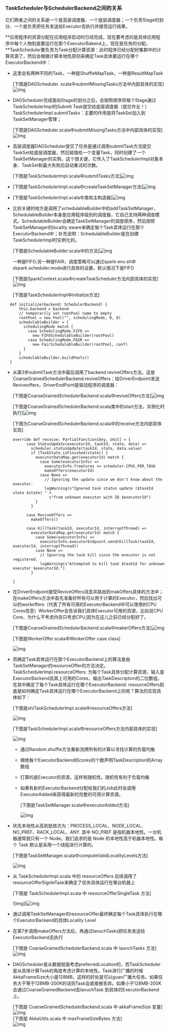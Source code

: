 ### TaskScheduler与SchedulerBackend之间的关系

它们两者之间的关系是一个是高层调度器、一个底层调度器；一个负责Stage的划分、一个是负责把任务发送给Executor去执行并接受运行结果。

**应用程序的资源分配在应用程序启动时已经完成，现在要考虑的是具体应用程序中每个人物到底要运行在那个ExecutorBakend上，现在是任务的分配。**TaskScheduler要负责为Task分配计算资源：此时程序已经分配好集群中的计算资源了，然后会根据计算本地性原则来确定Task具体要运行在哪个ExecutorBackend中：

* 这里会有两种不同的Task，一种是ShuffleMapTask，一种是ResultMapTask

  \[下图是DAGScheduler. scala中submitMissingTasks方法中内部具体的实现\]![img](http://images2015.cnblogs.com/blog/1005794/201702/1005794-20170228230653704-1675206748.png)

* DAGScheduler完成面向Stage的划分之后，会按照顺序将每个Stage通过TaskSchedulerImpl的Submit Task提交给底层调度器（提交作业！）TaskSchedulerImpl.submitTasks：主要的作用是将TaskSet加入到TaskSetManager管理；

  \[下图是DAGScheduler.scala中submitMissingTasks方法中内部具体的实现\]![img](http://images2015.cnblogs.com/blog/1005794/201702/1005794-20170228230756360-624995545.png)

* 高层调度器DAGScheduler提交了任务是通过调用submitTask方法提交TaskSet给底层调度器，然后赋值给一个变量Task，同时创建了一个TaskSetManager的实例，这个很关键，它传入了TaskSchedulerImpl对象本身、TaskSet和最大失败后自动重试的次数。

  \[下图是TaskSchedulerImpl.scala中submitTasks方法\]![img](http://images2015.cnblogs.com/blog/1005794/201702/1005794-20170228231149720-327896470.png)

* \[下图是TaskSchedulerImpl.scala中createTaskSetManager方法\]![img](http://images2015.cnblogs.com/blog/1005794/201702/1005794-20170228231321626-1567445621.png)

* \[下图是TaskSchedulerImpl.scala中类和主构造器\]![img](http://images2015.cnblogs.com/blog/1005794/201702/1005794-20170228231434251-907345630.png)

* 比较关键的地方是调用了schedulableBuilder中的addTaskSetManager，SchedulableBuilder本身是应用程序级别的调度器，它自己支持两种调度模式。SchedulableBuilder会确定TaskSetManager的调度顺序，然后按照TaskSetManager的locality aware来确定每个Task具体运行在那个ExecutorBackend中；补充说明：SchedulableBuilder是在创建TaskSchedulerImpl时实例化的。

  \[下图是SchedulableBuilder.scala中的方法\]![img](http://images2015.cnblogs.com/blog/1005794/201702/1005794-20170228232206923-2019867148.png)

  一种是FIFO;另一种是FAIR，调度策略可以通过spark-env.sh中dspark.scheduler.mode进行具体的设置，默认情况下是FIFO

  \[下图是SparkContext.scala中createTaskScheduler方法内部具体的实现\]![img](http://images2015.cnblogs.com/blog/1005794/201703/1005794-20170305194604485-1224961741.png)

  \[下图是TaskSchedulerImpl中initialize方法\]

```
  def initialize(backend: SchedulerBackend) {
      this.backend = backend
      // temporarily set rootPool name to empty
      rootPool = new Pool("", schedulingMode, 0, 0)
      schedulableBuilder = {
        schedulingMode match {
          case SchedulingMode.FIFO =>
            new FIFOSchedulableBuilder(rootPool)
          case SchedulingMode.FAIR =>
            new FairSchedulableBuilder(rootPool, conf)
        }
      }
      schedulableBuilder.buildPools()
  }
```

* 从第3步submitTask方法中最后调用了backend.reviveOffers方法。这是CoarseGrainedSchedulerBackend.reviveOffers：给DriverEndpoint发送Reviveoffers，DriverEndPoint是驱动程序的调度器：

  \[下图是CoarseGrainedSchedulerBackend.scala中reviveOffers方法\]![img](http://images2015.cnblogs.com/blog/1005794/201702/1005794-20170228233753563-978633463.png)

  \[下图是CoarseGrainedSchedulerBackend.scala类中的start方法，实例化时执行\]![img](http://images2015.cnblogs.com/blog/1005794/201702/1005794-20170228234525345-1656200617.png)

  \[下图为CoarseGrainedSchedulerBackend.scala中的receive方法内部具体实现\]

  ```
  override def receive: PartialFunction[Any, Unit] = {
        case StatusUpdate(executorId, taskId, state, data) =>
          scheduler.statusUpdate(taskId, state, data.value)
          if (TaskState.isFinished(state)) {
            executorDataMap.get(executorId) match {
              case Some(executorInfo) =>
                executorInfo.freeCores += scheduler.CPUS_PER_TASK
                makeOffers(executorId)
              case None =>
                // Ignoring the update since we don't know about the executor.
                logWarning(s"Ignored task status update ($taskId state $state) " +
                  s"from unknown executor with ID $executorId")
            }
          }

        case ReviveOffers =>
          makeOffers()

        case KillTask(taskId, executorId, interruptThread) =>
          executorDataMap.get(executorId) match {
            case Some(executorInfo) =>
              executorInfo.executorEndpoint.send(KillTask(taskId, executorId, interruptThread))
            case None =>
              // Ignoring the task kill since the executor is not registered.
              logWarning(s"Attempted to kill task $taskId for unknown executor $executorId.")
          }

  }
  ```

* 在DriverEndpoint接受ReviveOffers消息并路由到makOffers具体的方法中；在makeOffers方法中首先准备好所有可以用于计算的Executor，然后找出可以的workoffers（代表了所有可用的ExecutorBackend中可以使用的CPU Cores信息）WorkerOffer会告诉我们具体Executor可用的资源，比如说CPU Core，为什么不考虑内存只考虑CPU,因为在这儿之前已经分配好了。

  \[下图是CoarseGrainedSchedulerBackend.scala中makerOffers方法\]![img](http://images2015.cnblogs.com/blog/1005794/201702/1005794-20170228234849766-1238435383.png)

  \[下图是WorkerOffer.scala中WorkerOffer case class\]

  ![img](http://images2015.cnblogs.com/blog/1005794/201702/1005794-20170228235054657-1649519559.png)

* 而确定Task具体运行在那个ExecutorBackend上的算法是由TaskSetManager的resourceOffer的方法决定。TaskSchedulerImpl.resourceOffers: 为每个Task具体分配计算资源，输入是ExecutorBackend及其上可用的Cores，输出TaskDescription的二位数组，在其中确定了每个Task具体运行在哪个ExecutorBackend: resourceOffers到底是如何确定Task具体运行在哪个ExecutorBackend上的呢？算法的实现具体如下：

  \[下图是shiTaskSchedulerImpl.scala中resourceOffers方法\]

  ![img](http://images2015.cnblogs.com/blog/1005794/201702/1005794-20170228235604766-270097176.png)

  \[下图是TaskSchedulerImpl.scala中resourceOffers方法内部具体的实现\]

  ![img](http://images2015.cnblogs.com/blog/1005794/201703/1005794-20170301000603501-1071226359.png)

  * 通过Random.shuffle方法重新洗牌所有的计算以寻找计算的负载均衡

  * 根绝每个ExecutorBackend的cores的个数声明TaskDescription的Array数组

  * 打算的是Executor的资源，这样有随机性，随机性有利于负载均衡

  * 如果有新的ExecutorBackend分配给我们的Job此时会调用ExecutorAdded来获得最新的完整的可用计算资源。

    \[下图是TaskSetManager.scala中executorAdded方法\]

    ![img](http://images2015.cnblogs.com/blog/1005794/201703/1005794-20170301001059345-726852886.png)

* 优先本地性从高到低依次为：PROCESS\_LOCAL、NODE\_LOCAL、NO\_PREF、RACK\_LOCAL、ANY. 其中 NO\_PREF 是指机器本地性。一台机器通常就只有一个 Node。我们追求的是 Node 的本地性高于机器本地性。每个 Task 默认是采用一个线程进行计算的。

  \[下图是TaskSetManager.scala中computeValidLocalityLevels方法\]

  ![img](C:\Users\user\Desktop/1005794-20170301001553345-1912498685.png)

* 从 TaskSchedulerImpl.scala 中的 resourceOffers 后续调用了resourceOfferSignleTask来确定了任务具体运行在哪台机器上

  \[下图是 TaskSchedulerImpl.scala 中 resourceOfferSingleTask 方法\]

  !\[img\]\(![img](C:\Users\user\Desktop/1005794-20170305202404063-119390861.png)

* 通过调用TaskSetManager的resourceOffer最终确定每个Task具体执行在哪个ExecutorBackend的具体Locality Level

* 在第7步调用makeOffers方法后，再通过lanuchTasks把任务发送给ExecutorBackend去执行

  \[下图是 CoarseGrainedSchedulerBackend.scala 中 launchTasks 方法\]  
  ![img](C:\Users\user\Desktop/1005794-20170305202938001-649565212.png)

* DAGScheduler是从数据层面考虑preferredLocation的，而TaskScheduler是从具体计算Task的角度考虑计算的本地性。Task进行广播的时候AkkaFrameSize大小是128MB，这样的好处是可以guan广播大任务。如果任务大于等于128MB-200K的话则Task会直接被丢弃。如果小于128MB-200K会通过CoarseGrainedBackend去lanuchTask 到具体的ExecutorBackend上。

  \[下图是 CoarseGrainedSchedulerBackend.scala 中 akkaFrameSize 变量\]  
  ![img](http://images2015.cnblogs.com/blog/1005794/201703/1005794-20170305202833516-217942770.png)  
  \[下图是 AkkaUtils.scala 中 maxFrameSizeBytes 方法\]  
  ![img](http://images2015.cnblogs.com/blog/1005794/201703/1005794-20170301002652329-1362568171.png)



